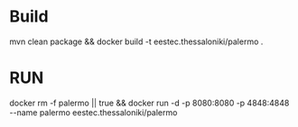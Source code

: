 # Build
mvn clean package && docker build -t eestec.thessaloniki/palermo .

# RUN

docker rm -f palermo || true && docker run -d -p 8080:8080 -p 4848:4848 --name palermo eestec.thessaloniki/palermo 
